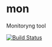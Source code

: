 mon
===

Monitoryng tool

[![Build Status](https://travis-ci.org/Sheridan/mon.png?branch=master)](https://travis-ci.org/Sheridan/mon)
